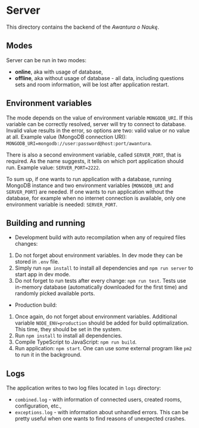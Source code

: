 # Server
This directory contains the backend of the *Awantura o Naukę*. 

## Modes
Server can be run in two modes: 
- **online**, aka with usage of database,
- **offline**, aka without usage of database - all data, including questions sets and room information, will be lost after application restart.

## Environment variables
The mode depends on the value of environment variable `MONGODB_URI`. 
If this variable can be correctly resolved, server will try to connect to database. 
Invalid value results in the error, so options are two: valid value or no value at all.
Example value (MongoDB connection URI): `MONGODB_URI=mongodb://user:password@host:port/awantura`.

There is also a second environment variable, called `SERVER_PORT`, that is required. 
As the name suggests, it tells on which port application should run. Example value: `SERVER_PORT=2222`.

To sum up, if one wants to run application with a database, running MongoDB instance and two environment variables (`MONGODB_URI` and `SERVER_PORT`) are needed.
If one wants to run application without the database, for example when no internet connection is available, only one environment variable is needed: `SERVER_PORT`. 

## Building and running
- Development build with auto recompilation when any of required files changes:
1. Do not forget about environment variables. In dev mode they can be stored in `.env` file.
1. Simply run `npm install` to install all dependencies and `npm run server` to start app in dev mode.
1. Do not forget to run tests after every change: `npm run test`. Tests use in-memory database (automatically downloaded for the first time) and randomly picked available ports.
   
- Production build:
1. Once again, do not forget about environment variables. Additional variable `NODE_ENV=production` should be added for build optimalization. This time, they should be set in the system.
1. Run `npm install` to install all dependencies.
1. Compile TypeScript to JavaScript: `npm run build`.
1. Run application: `npm start`. One can use some external program like `pm2` to run it in the background.

## Logs
The application writes to two log files located in `logs` directory:
- `combined.log` - with information of connected users, created rooms, configuration, etc.,
- `exceptions.log` - with information about unhandled errors. This can be pretty useful when one wants to find reasons of unexpected crashes.
